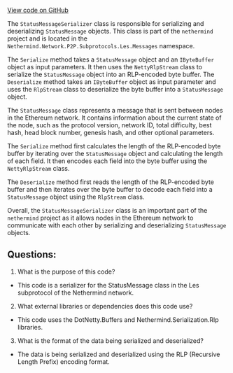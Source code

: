 [View code on GitHub](https://github.com/nethermindeth/nethermind/Nethermind.Network/P2P/Subprotocols/Les/Messages/StatusMessageSerializer.cs)

The `StatusMessageSerializer` class is responsible for serializing and deserializing `StatusMessage` objects. This class is part of the `nethermind` project and is located in the `Nethermind.Network.P2P.Subprotocols.Les.Messages` namespace.

The `Serialize` method takes a `StatusMessage` object and an `IByteBuffer` object as input parameters. It then uses the `NettyRlpStream` class to serialize the `StatusMessage` object into an RLP-encoded byte buffer. The `Deserialize` method takes an `IByteBuffer` object as input parameter and uses the `RlpStream` class to deserialize the byte buffer into a `StatusMessage` object.

The `StatusMessage` class represents a message that is sent between nodes in the Ethereum network. It contains information about the current state of the node, such as the protocol version, network ID, total difficulty, best hash, head block number, genesis hash, and other optional parameters.

The `Serialize` method first calculates the length of the RLP-encoded byte buffer by iterating over the `StatusMessage` object and calculating the length of each field. It then encodes each field into the byte buffer using the `NettyRlpStream` class.

The `Deserialize` method first reads the length of the RLP-encoded byte buffer and then iterates over the byte buffer to decode each field into a `StatusMessage` object using the `RlpStream` class.

Overall, the `StatusMessageSerializer` class is an important part of the `nethermind` project as it allows nodes in the Ethereum network to communicate with each other by serializing and deserializing `StatusMessage` objects.
## Questions: 
 1. What is the purpose of this code?
- This code is a serializer for the StatusMessage class in the Les subprotocol of the Nethermind network.

2. What external libraries or dependencies does this code use?
- This code uses the DotNetty.Buffers and Nethermind.Serialization.Rlp libraries.

3. What is the format of the data being serialized and deserialized?
- The data is being serialized and deserialized using the RLP (Recursive Length Prefix) encoding format.